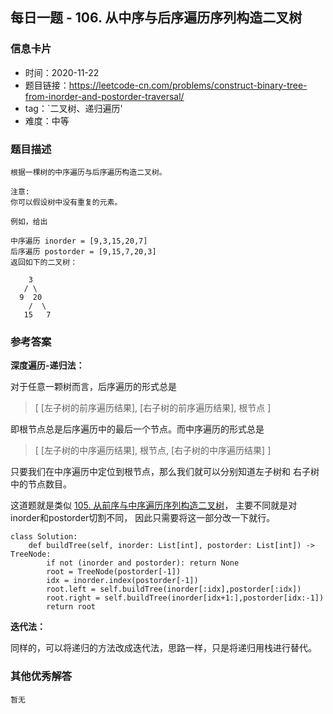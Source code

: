 ## 每日一题 - 106. 从中序与后序遍历序列构造二叉树

### 信息卡片

- 时间：2020-11-22
- 题目链接：https://leetcode-cn.com/problems/construct-binary-tree-from-inorder-and-postorder-traversal/
- tag：`二叉树、递归遍历'
- 难度：中等


### 题目描述

```
根据一棵树的中序遍历与后序遍历构造二叉树。

注意:
你可以假设树中没有重复的元素。

例如，给出

中序遍历 inorder = [9,3,15,20,7]
后序遍历 postorder = [9,15,7,20,3]
返回如下的二叉树：

    3
   / \
  9  20
    /  \
   15   7

```

### 参考答案

**深度遍历-递归法：**

对于任意一颗树而言，后序遍历的形式总是


> [ [左子树的前序遍历结果], [右子树的前序遍历结果], 根节点  ]

即根节点总是后序遍历中的最后一个节点。而中序遍历的形式总是

> [ [左子树的中序遍历结果], 根节点, [右子树的中序遍历结果] ]

只要我们在中序遍历中定位到根节点，那么我们就可以分别知道左子树和
右子树中的节点数目。

这道题就是类似 [105. 从前序与中序遍历序列构造二叉树](https://leetcode-cn.com/problems/construct-binary-tree-from-preorder-and-inorder-traversal/)，
主要不同就是对inorder和postorder切割不同， 因此只需要将这一部分改一下就行。

```
class Solution:
    def buildTree(self, inorder: List[int], postorder: List[int]) -> TreeNode:
        if not (inorder and postorder): return None
        root = TreeNode(postorder[-1])
        idx = inorder.index(postorder[-1])
        root.left = self.buildTree(inorder[:idx],postorder[:idx])
        root.right = self.buildTree(inorder[idx+1:],postorder[idx:-1])
        return root
```


**迭代法：**

同样的，可以将递归的方法改成迭代法，思路一样，只是将递归用栈进行替代。

### 其他优秀解答

```
暂无
```
 